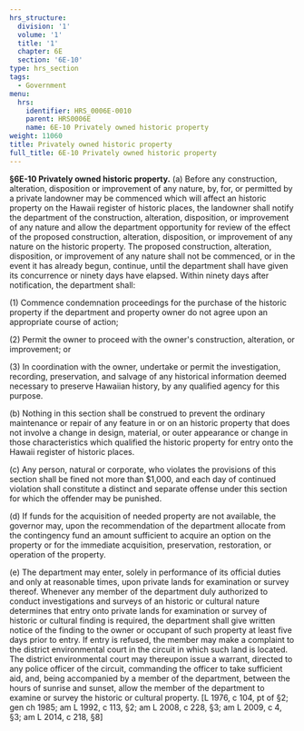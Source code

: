 ```yaml
---
hrs_structure:
  division: '1'
  volume: '1'
  title: '1'
  chapter: 6E
  section: '6E-10'
type: hrs_section
tags:
  - Government
menu:
  hrs:
    identifier: HRS_0006E-0010
    parent: HRS0006E
    name: 6E-10 Privately owned historic property
weight: 11060
title: Privately owned historic property
full_title: 6E-10 Privately owned historic property
---
```

**§6E-10 Privately owned historic property.** (a) Before any construction, alteration, disposition or improvement of any nature, by, for, or permitted by a private landowner may be commenced which will affect an historic property on the Hawaii register of historic places, the landowner shall notify the department of the construction, alteration, disposition, or improvement of any nature and allow the department opportunity for review of the effect of the proposed construction, alteration, disposition, or improvement of any nature on the historic property. The proposed construction, alteration, disposition, or improvement of any nature shall not be commenced, or in the event it has already begun, continue, until the department shall have given its concurrence or ninety days have elapsed. Within ninety days after notification, the department shall:

(1) Commence condemnation proceedings for the purchase of the historic property if the department and property owner do not agree upon an appropriate course of action;

(2) Permit the owner to proceed with the owner's construction, alteration, or improvement; or

(3) In coordination with the owner, undertake or permit the investigation, recording, preservation, and salvage of any historical information deemed necessary to preserve Hawaiian history, by any qualified agency for this purpose.

(b) Nothing in this section shall be construed to prevent the ordinary maintenance or repair of any feature in or on an historic property that does not involve a change in design, material, or outer appearance or change in those characteristics which qualified the historic property for entry onto the Hawaii register of historic places.

(c) Any person, natural or corporate, who violates the provisions of this section shall be fined not more than $1,000, and each day of continued violation shall constitute a distinct and separate offense under this section for which the offender may be punished.

(d) If funds for the acquisition of needed property are not available, the governor may, upon the recommendation of the department allocate from the contingency fund an amount sufficient to acquire an option on the property or for the immediate acquisition, preservation, restoration, or operation of the property.

(e) The department may enter, solely in performance of its official duties and only at reasonable times, upon private lands for examination or survey thereof. Whenever any member of the department duly authorized to conduct investigations and surveys of an historic or cultural nature determines that entry onto private lands for examination or survey of historic or cultural finding is required, the department shall give written notice of the finding to the owner or occupant of such property at least five days prior to entry. If entry is refused, the member may make a complaint to the district environmental court in the circuit in which such land is located. The district environmental court may thereupon issue a warrant, directed to any police officer of the circuit, commanding the officer to take sufficient aid, and, being accompanied by a member of the department, between the hours of sunrise and sunset, allow the member of the department to examine or survey the historic or cultural property. [L 1976, c 104, pt of §2; gen ch 1985; am L 1992, c 113, §2; am L 2008, c 228, §3; am L 2009, c 4, §3; am L 2014, c 218, §8]